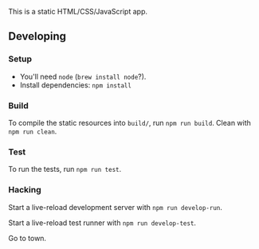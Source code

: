 This is a static HTML/CSS/JavaScript app. 

## Developing

### Setup

 - You'll need `node` (`brew install node`?).
 - Install dependencies: `npm install`

### Build

To compile the static resources into `build/`, run `npm run build`. Clean with `npm run clean`.

### Test

To run the tests, run `npm run test`. 

### Hacking

Start a live-reload development server with `npm run develop-run`.

Start a live-reload test runner with `npm run develop-test`.

Go to town.



